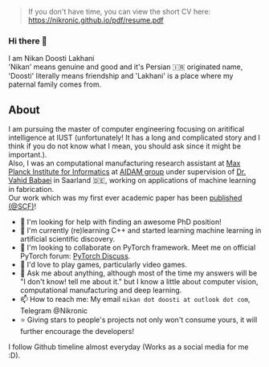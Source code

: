 >If you don't have time, you can view the short CV here: https://nikronic.github.io/pdf/resume.pdf

### Hi there 👋
I am Nikan Doosti Lakhani<br>
'Nikan' means genuine and good and it's Persian :iran: originated name, 'Doosti' literally means friendship and 'Lakhani' is a place where my paternal family comes from. 

## About
I am pursuing the master of computer engineering focusing on aritifical intelligence at IUST (unfortunately! It has a long and complicated story and I think if you do not know what I mean, you should ask since it might be important.). <br>
Also, I was an computational manufacturing research assistant at [Max Planck Institute for Informatics](https://www.mpi-inf.mpg.de/home/) at [AIDAM group](http://aidam.mpi-inf.mpg.de/) under supervision of [Dr. Vahid Babaei](http://aidam.mpi-inf.mpg.de/?view=people_vahid) in Saarland :de:, working on applications of machine learning in fabrication.<br> Our work which was my first ever academic paper has been [published (@SCF)](https://dl.acm.org/doi/abs/10.1145/3485114.3485124)!<br>


- 🔭 I'm looking for help with finding an awesome PhD position!
- 🌱 I'm currently (re)learning C++ and started learning machine learning in artificial scientific discovery.
- 👯 I'm looking to collaborate on PyTorch framework. Meet me on official PyTorch forum: [PyTorch Discuss](https://discuss.pytorch.org/u/nikronic/summary).
- 💓 I'd love to play games, particularly video games.
- 💬 Ask me about anything, although most of the time my answers will be "I don't know! tell me about it." but I know a little about computer vision, computational manufacturing and deep learning.
- 📫 How to reach me: My email `nikan dot doosti at outlook dot com`, Telegram @Nikronic
- ⭐ Giving stars to people's projects not only won't consume yours, it will further encourage the developers!

I follow Github timeline almost everyday (Works as a social media for me :D).
